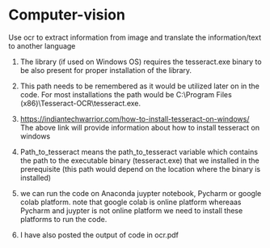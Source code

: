 # Computer-vision
Use ocr to extract information from image and translate the information/text to another language

1. The library (if used on Windows OS) requires the tesseract.exe binary to be also present for proper installation of the library.
2. This path needs to be remembered as it would be utilized later on in the code. For most installations the path would be C:\\Program Files (x86)\\Tesseract-OCR\\tesseract.exe. 

3. https://indiantechwarrior.com/how-to-install-tesseract-on-windows/  
The above link will provide information about how to install tesseract on windows

4. Path_to_tesseract means the path_to_tesseract variable which contains the path to the executable binary (tesseract.exe) that we installed in the prerequisite (this path would depend on the location where the binary is installed)
5. we can run the code on Anaconda juypter notebook, Pycharm or google colab platform. note that google colab is online platform whereaas Pycharm and juypter is not online platform we need to install these platforms to run the code.

6. I have also posted the output of code in ocr.pdf 
